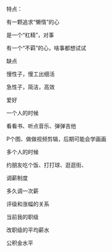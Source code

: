特点：

有一颗追求“懒惰”的心

是一个“杠精”，对事

有一个“不羁”的心，啥事都想试试



缺点

慢性子，慢工出细活

急性子，简洁，高效





爱好

一个人的时候

看看书、听点音乐、弹弹吉他

P个图、做做视频剪辑，后期可能会学画画



多个人的时候

约朋友吃个饭、打打球、逛逛街、























调薪制度

多久调一次薪

评级和涨幅的关系

当前我的职级

改职级的平均薪水

公积金水平